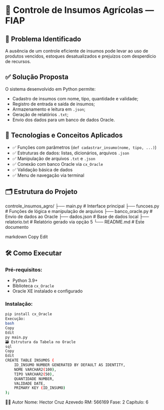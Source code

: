 # 🌱 Controle de Insumos Agrícolas — FIAP

## 🚜 Problema Identificado

A ausência de um controle eficiente de insumos pode levar ao uso de produtos vencidos, estoques desatualizados e prejuízos com desperdício de recursos.

## ✅ Solução Proposta

O sistema desenvolvido em Python permite:
- Cadastro de insumos com nome, tipo, quantidade e validade;
- Registro de entrada e saída de insumos;
- Armazenamento e leitura em `.json`;
- Geração de relatórios `.txt`;
- Envio dos dados para um banco de dados Oracle.

## 🧪 Tecnologias e Conceitos Aplicados

- ✅ Funções com parâmetros (`def cadastrar_insumo(nome, tipo, ...)`)
- ✅ Estruturas de dados: listas, dicionários, arquivos `.json`
- ✅ Manipulação de arquivos `.txt` e `.json`
- ✅ Conexão com banco Oracle via `cx_Oracle`
- ✅ Validação básica de dados
- ✅ Menu de navegação via terminal

## 🗂️ Estrutura do Projeto

controle_insumos_agro/ 
├── main.py # Interface principal 
├── funcoes.py # Funções de lógica e manipulação de arquivos 
├── banco_oracle.py # Envio de dados ao Oracle 
├── dados.json # Base de dados local 
├── relatorio.txt # Relatório gerado via opção 5 
└── README.md # Este documento

markdown
Copy
Edit

## 🛠️ Como Executar

### Pré-requisitos:
- Python 3.9+
- Biblioteca `cx_Oracle`
- Oracle XE instalado e configurado

### Instalação:
```bash
pip install cx_Oracle
Execução:
bash
Copy
Edit
py main.py
🗃️ Estrutura da Tabela no Oracle
sql
Copy
Edit
CREATE TABLE INSUMOS (
    ID_INSUMO NUMBER GENERATED BY DEFAULT AS IDENTITY,
    NOME VARCHAR2(100),
    TIPO VARCHAR2(50),
    QUANTIDADE NUMBER,
    VALIDADE DATE,
    PRIMARY KEY (ID_INSUMO)
);
```
👨‍💻 Autor
Nome: Hector Cruz Azevedo
RM: 566169
Fase: 2
Capítulo: 6
